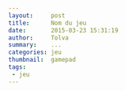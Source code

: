 ```yaml
---
layout:     post
title:      Nom du jeu
date:       2015-03-23 15:31:19
author:     Tolva
summary:    ...
categories: jeu
thumbnail:  gamepad
tags:
 - jeu
---
```

